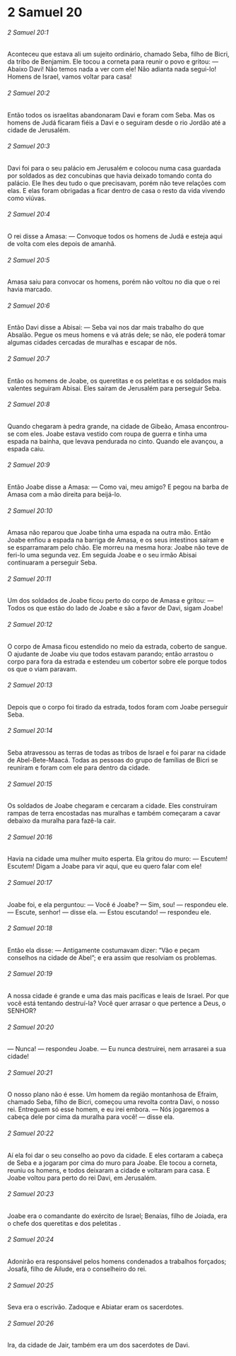 # 2 Samuel 20

###### 2 Samuel 20:1

Aconteceu que estava ali um sujeito ordinário, chamado Seba, filho de Bicri, da tribo de Benjamim. Ele tocou a corneta para reunir o povo e gritou: — Abaixo Davi! Não temos nada a ver com ele! Não adianta nada segui-lo! Homens de Israel, vamos voltar para casa!

###### 2 Samuel 20:2

Então todos os israelitas abandonaram Davi e foram com Seba. Mas os homens de Judá ficaram fiéis a Davi e o seguiram desde o rio Jordão até a cidade de Jerusalém.

###### 2 Samuel 20:3

Davi foi para o seu palácio em Jerusalém e colocou numa casa guardada por soldados as dez concubinas que havia deixado tomando conta do palácio. Ele lhes deu tudo o que precisavam, porém não teve relações com elas. E elas foram obrigadas a ficar dentro de casa o resto da vida vivendo como viúvas.

###### 2 Samuel 20:4

O rei disse a Amasa: — Convoque todos os homens de Judá e esteja aqui de volta com eles depois de amanhã.

###### 2 Samuel 20:5

Amasa saiu para convocar os homens, porém não voltou no dia que o rei havia marcado.

###### 2 Samuel 20:6

Então Davi disse a Abisai: — Seba vai nos dar mais trabalho do que Absalão. Pegue os meus homens e vá atrás dele; se não, ele poderá tomar algumas cidades cercadas de muralhas e escapar de nós.

###### 2 Samuel 20:7

Então os homens de Joabe, os queretitas e os peletitas e os soldados mais valentes seguiram Abisai. Eles saíram de Jerusalém para perseguir Seba.

###### 2 Samuel 20:8

Quando chegaram à pedra grande, na cidade de Gibeão, Amasa encontrou-se com eles. Joabe estava vestido com roupa de guerra e tinha uma espada na bainha, que levava pendurada no cinto. Quando ele avançou, a espada caiu.

###### 2 Samuel 20:9

Então Joabe disse a Amasa: — Como vai, meu amigo? E pegou na barba de Amasa com a mão direita para beijá-lo.

###### 2 Samuel 20:10

Amasa não reparou que Joabe tinha uma espada na outra mão. Então Joabe enfiou a espada na barriga de Amasa, e os seus intestinos saíram e se esparramaram pelo chão. Ele morreu na mesma hora: Joabe não teve de feri-lo uma segunda vez. Em seguida Joabe e o seu irmão Abisai continuaram a perseguir Seba.

###### 2 Samuel 20:11

Um dos soldados de Joabe ficou perto do corpo de Amasa e gritou: — Todos os que estão do lado de Joabe e são a favor de Davi, sigam Joabe!

###### 2 Samuel 20:12

O corpo de Amasa ficou estendido no meio da estrada, coberto de sangue. O ajudante de Joabe viu que todos estavam parando; então arrastou o corpo para fora da estrada e estendeu um cobertor sobre ele porque todos os que o viam paravam.

###### 2 Samuel 20:13

Depois que o corpo foi tirado da estrada, todos foram com Joabe perseguir Seba.

###### 2 Samuel 20:14

Seba atravessou as terras de todas as tribos de Israel e foi parar na cidade de Abel-Bete-Maacá. Todas as pessoas do grupo de famílias de Bicri se reuniram e foram com ele para dentro da cidade.

###### 2 Samuel 20:15

Os soldados de Joabe chegaram e cercaram a cidade. Eles construíram rampas de terra encostadas nas muralhas e também começaram a cavar debaixo da muralha para fazê-la cair.

###### 2 Samuel 20:16

Havia na cidade uma mulher muito esperta. Ela gritou do muro: — Escutem! Escutem! Digam a Joabe para vir aqui, que eu quero falar com ele!

###### 2 Samuel 20:17

Joabe foi, e ela perguntou: — Você é Joabe? — Sim, sou! — respondeu ele. — Escute, senhor! — disse ela. — Estou escutando! — respondeu ele.

###### 2 Samuel 20:18

Então ela disse: — Antigamente costumavam dizer: “Vão e peçam conselhos na cidade de Abel”; e era assim que resolviam os problemas.

###### 2 Samuel 20:19

A nossa cidade é grande e uma das mais pacíficas e leais de Israel. Por que você está tentando destruí-la? Você quer arrasar o que pertence a Deus, o SENHOR?

###### 2 Samuel 20:20

— Nunca! — respondeu Joabe. — Eu nunca destruirei, nem arrasarei a sua cidade!

###### 2 Samuel 20:21

O nosso plano não é esse. Um homem da região montanhosa de Efraim, chamado Seba, filho de Bicri, começou uma revolta contra Davi, o nosso rei. Entreguem só esse homem, e eu irei embora. — Nós jogaremos a cabeça dele por cima da muralha para você! — disse ela.

###### 2 Samuel 20:22

Aí ela foi dar o seu conselho ao povo da cidade. E eles cortaram a cabeça de Seba e a jogaram por cima do muro para Joabe. Ele tocou a corneta, reuniu os homens, e todos deixaram a cidade e voltaram para casa. E Joabe voltou para perto do rei Davi, em Jerusalém.

###### 2 Samuel 20:23

Joabe era o comandante do exército de Israel; Benaías, filho de Joiada, era o chefe dos queretitas e dos peletitas .

###### 2 Samuel 20:24

Adonirão era responsável pelos homens condenados a trabalhos forçados; Josafá, filho de Ailude, era o conselheiro do rei.

###### 2 Samuel 20:25

Seva era o escrivão. Zadoque e Abiatar eram os sacerdotes.

###### 2 Samuel 20:26

Ira, da cidade de Jair, também era um dos sacerdotes de Davi.

